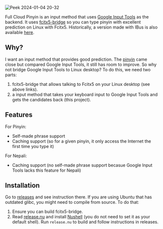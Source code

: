 ![Peek 2024-01-04 20-32](https://github.com/qingxiang-jia/full-cloud-pinyin/assets/5571586/6fc3a74f-f206-439d-aae7-2f255b202c6f)

Full Cloud Pinyin is an input method that uses [Google Input Tools](https://www.google.com/inputtools/try/) as the backend. It uses [fcitx5-bridge](https://github.com/qingxiang-jia/fcitx5-bridge) so you can type pinyin with excellent prediction on Linux with Fcitx5. Historically, a version made with IBus is also available [here](https://github.com/qingxiang-jia/ibus-cloud-pinyin).

## Why?

I want an input method that provides good prediction. The [pinyin](https://github.com/fcitx/fcitx5-chinese-addons) came close but compared Google Input Tools, it still has room to improve. So why not bridge Google Input Tools to Linux desktop? To do this, we need two parts:

1. fcitx5-bridge that allows talking to Fcitx5 on your Linux desktop (see above links).
1. a input method that takes your keyboard input to Google Input Tools and gets the candidates back (this project).

## Features

For Pinyin:
- Self-made phrase support
- Caching support (so for a given pinyin, it only access the Internet the first time you type it)

For Nepali:
- Caching support (no self-made phrase support becasue Google Input Tools lacks this feature for Nepali)

## Installation

Go to [releases](https://github.com/qingxiang-jia/full-cloud-pinyin/releases) and see instruction there. If you are using Ubuntu that has outdated glibc, you might need to compile from source. To do that:
1. Ensure you can build fcitx5-bridge.
1. Read [release.nu](https://github.com/qingxiang-jia/full-cloud-pinyin/blob/main/release.nu) and install [Nushell](https://www.nushell.sh/) (you do not need to set it as your default shell). Run `release.nu` to build and follow instructions in releases.